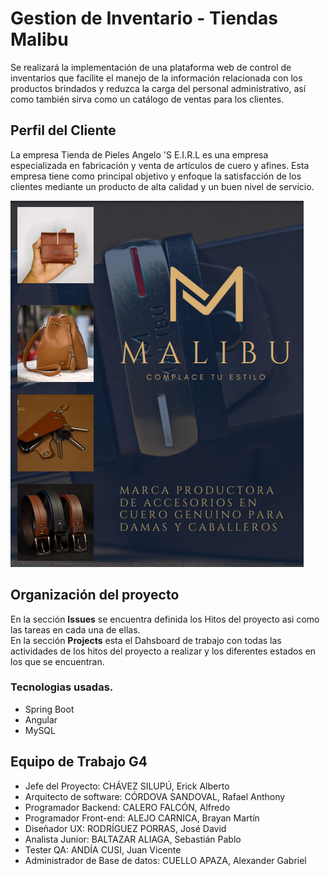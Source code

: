 
# Gestion de Inventario - Tiendas Malibu

Se realizará la implementación de una plataforma web de control de inventarios que facilite el manejo de la información relacionada con los productos brindados y reduzca la carga del personal administrativo, así como también sirva como un catálogo de ventas para los clientes.

## Perfil del Cliente
La empresa Tienda de Pieles Angelo 'S E.I.R.L es una empresa especializada en fabricación y venta de artículos de cuero y afines.
Esta empresa tiene como principal objetivo y enfoque la satisfacción de los clientes mediante un producto de alta calidad y un buen nivel de servicio.

![Image text](images/malibu.PNG)

## Organización del proyecto
En la sección <strong>Issues</strong> se encuentra definida los Hitos del proyecto asi como las tareas en cada una de ellas.<br>
En la sección <strong>Projects</strong> esta el Dahsboard de trabajo con todas las actividades de los hitos del proyecto a realizar y los diferentes estados en los que se encuentran.

### Tecnologias usadas.
<ul>
  <li>Spring Boot</li>
  <li>Angular</li>
  <li>MySQL</li>
</ul>

## Equipo de Trabajo G4

<ul>
  <li>Jefe del Proyecto:
CHÁVEZ SILUPÚ, Erick Alberto</li>
  <li>Arquitecto de software:
CÓRDOVA SANDOVAL, Rafael Anthony</li>
  <li>Programador Backend: 
CALERO FALCÓN, Alfredo</li>
  <li>Programador Front-end: 
ALEJO CARNICA, Brayan Martín</li>
  <li>Diseñador UX:
RODRÍGUEZ PORRAS, José David</li>
  <li>Analista Junior:
BALTAZAR ALIAGA, Sebastián Pablo</li>
  <li>Tester QA:
ANDÍA CUSI, Juan Vicente</li>
  <li>Administrador de Base de datos:
CUELLO APAZA, Alexander Gabriel</li>
</ul>
 
